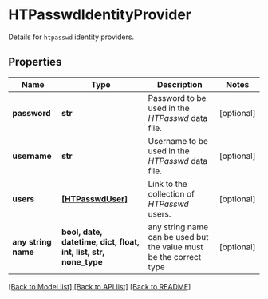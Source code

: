 # HTPasswdIdentityProvider

Details for `htpasswd` identity providers.

## Properties
Name | Type | Description | Notes
------------ | ------------- | ------------- | -------------
**password** | **str** | Password to be used in the _HTPasswd_ data file. | [optional] 
**username** | **str** | Username to be used in the _HTPasswd_ data file. | [optional] 
**users** | [**[HTPasswdUser]**](HTPasswdUser.md) | Link to the collection of _HTPasswd_ users. | [optional] 
**any string name** | **bool, date, datetime, dict, float, int, list, str, none_type** | any string name can be used but the value must be the correct type | [optional]

[[Back to Model list]](../README.md#documentation-for-models) [[Back to API list]](../README.md#documentation-for-api-endpoints) [[Back to README]](../README.md)


